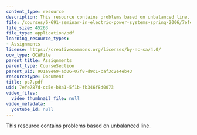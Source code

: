 ```yaml
---
content_type: resource
description: This resource contains problems based on unbalanced line.
file: /courses/6-691-seminar-in-electric-power-systems-spring-2006/7efe787dcc5eb8a15f1bfb346f8d0073_ps7.pdf
file_size: 45263
file_type: application/pdf
learning_resource_types:
- Assignments
license: https://creativecommons.org/licenses/by-nc-sa/4.0/
ocw_type: OCWFile
parent_title: Assignments
parent_type: CourseSection
parent_uid: 901a9e69-ad06-07f8-d9c1-caf3c2e4eb43
resourcetype: Document
title: ps7.pdf
uid: 7efe787d-cc5e-b8a1-5f1b-fb346f8d0073
video_files:
  video_thumbnail_file: null
video_metadata:
  youtube_id: null
---
```

This resource contains problems based on unbalanced line.